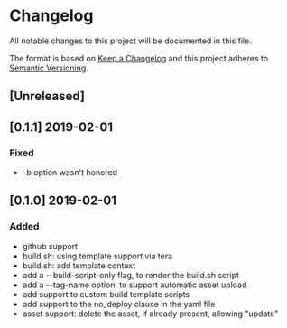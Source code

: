 # Changelog
All notable changes to this project will be documented in this file.

The format is based on [Keep a Changelog](http://keepachangelog.com/en/1.0.0/)
and this project adheres to [Semantic Versioning](http://semver.org/spec/v2.0.0.html).

## [Unreleased]

## [0.1.1] 2019-02-01
### Fixed
- -b option wasn't honored

## [0.1.0] 2019-02-01
### Added
- github support
- build.sh: using template support via tera
- build.sh: add template context
- add a --build-script-only flag, to render the build.sh script
- add a --tag-name option, to support automatic asset upload
- add support to custom build template scripts
- add support to the no_deploy clause in the yaml file
- asset support: delete the asset, if already present, allowing "update"
